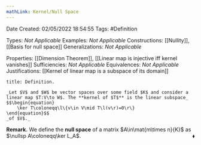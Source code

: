 ```yaml
---
mathLink: Kernel/Null Space
---
```


<div class="topSpace"></div>

Date Created: 02/05/2022 18:54:55
Tags: #Definition

Types: _Not Applicable_
Examples: _Not Applicable_
Constructions: [[Nullity]], [[Basis for null space]]
Generalizations: _Not Applicable_

Properties: [[Dimension Theorem]], [[Linear map is injective iff kernel vanishes]]
Sufficiencies: _Not Applicable_
Equivalences: _Not Applicable_
Justifications: [[Kernel of linear map is a subspace of its domain]]

``` ad-Definition
title: Definition.

_Let $V$ and $W$ be vector spaces over some field $K$ and consider a linear map $T:V\to W$. The **kernel of $T$** is the linear subspace_
$$\begin{equation}
    \ker T\coloneqq\l\{v\in V\mid T\l(v\r)=0\r\}
\end{equation}$$
_of $V$._

```

**Remark.** We define the **null space** of a matrix $A\in\mat{m\times n}{K}$ as $\nullsp A\coloneqq\ker L_A$.<span style="float:right;">$\blacklozenge$</span>

